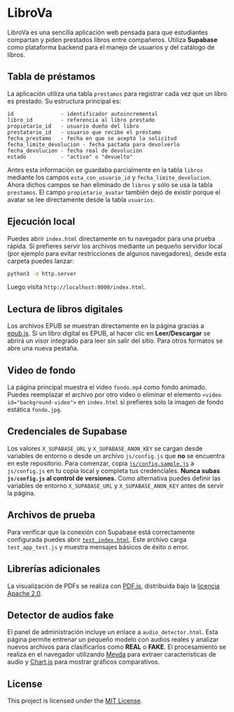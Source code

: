 # LibroVa


LibroVa es una sencilla aplicación web pensada para que estudiantes compartan y piden prestados libros entre compañeros. Utiliza **Supabase** como plataforma backend para el manejo de usuarios y del catálogo de libros.

## Tabla de préstamos

La aplicación utiliza una tabla `prestamos` para registrar cada vez que un libro es prestado. Su estructura principal es:

```
id               - identificador autoincremental
libro_id         - referencia al libro prestado
propietario_id   - usuario dueño del libro
prestatario_id   - usuario que recibe el préstamo
fecha_prestamo   - fecha en que se aceptó la solicitud
fecha_limite_devolucion - fecha pactada para devolverlo
fecha_devolucion - fecha real de devolución
estado           - "activo" o "devuelto"
```

Antes esta información se guardaba parcialmente en la tabla `libros` mediante los campos `esta_con_usuario_id` y `fecha_limite_devolucion`. Ahora dichos campos se han eliminado de `libros` y sólo se usa la tabla `prestamos`.
El campo `propietario_avatar` también dejó de existir porque el avatar se lee directamente desde la tabla `usuarios`.

## Ejecución local

Puedes abrir `index.html` directamente en tu navegador para una prueba rápida. Si prefieres servir los archivos mediante un pequeño servidor local (por ejemplo para evitar restricciones de algunos navegadores), desde esta carpeta puedes lanzar:

```bash
python3 -m http.server
```

Luego visita `http://localhost:8000/index.html`.

## Lectura de libros digitales

Los archivos EPUB se muestran directamente en la página gracias a [epub.js](https://github.com/futurepress/epub.js). Si un libro digital es EPUB, al hacer clic en **Leer/Descargar** se abrirá un visor integrado para leer sin salir del sitio. Para otros formatos se abre una nueva pestaña.

## Video de fondo

La página principal muestra el video `fondo.mp4` como fondo animado. Puedes
reemplazar el archivo por otro video o eliminar el elemento
`<video id="background-video">` en `index.html` si prefieres solo la imagen de
fondo estática `fondo.jpg`.

## Credenciales de Supabase


Los valores `X_SUPABASE_URL` y `X_SUPABASE_ANON_KEY` se cargan desde variables de entorno o desde un archivo `js/config.js` que **no** se encuentra en este repositorio. Para comenzar, copia [`js/config.sample.js`](js/config.sample.js) a `js/config.js` en tu copia local y completa tus credenciales. **Nunca subas `js/config.js` al control de versiones.** Como alternativa puedes definir las variables de entorno `X_SUPABASE_URL` y `X_SUPABASE_ANON_KEY` antes de servir la página.


## Archivos de prueba

Para verificar que la conexión con Supabase está correctamente configurada puedes abrir [`test_index.html`](test_index.html). Este archivo carga `test_app_test.js` y muestra mensajes básicos de éxito o error.

## Librerías adicionales

La visualización de PDFs se realiza con [PDF.js](https://mozilla.github.io/pdf.js/), distribuida bajo la [licencia Apache 2.0](https://github.com/mozilla/pdf.js/blob/master/LICENSE).

## Detector de audios fake

El panel de administración incluye un enlace a `audio_detector.html`. Esta página permite entrenar un pequeño modelo con audios reales y analizar nuevos archivos para clasificarlos como **REAL** o **FAKE**. El procesamiento se realiza en el navegador utilizando [Meyda](https://meyda.js.org/) para extraer características de audio y [Chart.js](https://www.chartjs.org/) para mostrar gráficos comparativos.


## License

This project is licensed under the [MIT License](LICENSE).

